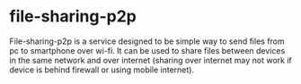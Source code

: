 # file-sharing-p2p
File-sharing-p2p is a service designed to be simple way to send files from pc to smartphone over wi-fi. It can be used to share files between devices in the same network and over internet (sharing over internet may not work if device is behind firewall or using mobile internet).
